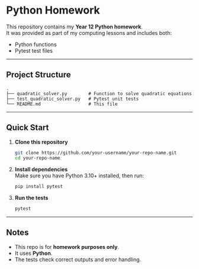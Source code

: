 # Python Homework

This repository contains my **Year 12 Python homework**.  
It was provided as part of my computing lessons and includes both:

- Python functions  
- Pytest test files  

---

## Project Structure

    .
    ├── quadratic_solver.py        # Function to solve quadratic equations
    ├── test_quadratic_solver.py   # Pytest unit tests
    └── README.md                  # This file

---

## Quick Start

1. **Clone this repository**  
   ```bash
   git clone https://github.com/your-username/your-repo-name.git
   cd your-repo-name
   ```

2. **Install dependencies**  
   Make sure you have Python 3.10+ installed, then run:  
   ```bash
   pip install pytest
   ```

3. **Run the tests**  
   ```bash
   pytest
   ```

---

## Notes

- This repo is for **homework purposes only**.  
- It uses **Python**.  
- The tests check correct outputs and error handling.  
